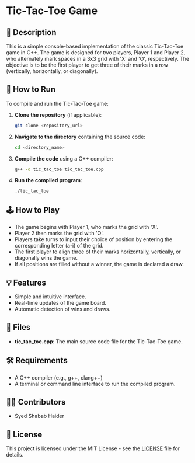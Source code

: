 # Tic-Tac-Toe Game

## 📝 Description
This is a simple console-based implementation of the classic Tic-Tac-Toe game in C++. The game is designed for two players, Player 1 and Player 2, who alternately mark spaces in a 3x3 grid with 'X' and 'O', respectively. The objective is to be the first player to get three of their marks in a row (vertically, horizontally, or diagonally).

## 🚀 How to Run
To compile and run the Tic-Tac-Toe game:
1. **Clone the repository** (if applicable):
   ```bash
   git clone <repository_url>
   ```
2. **Navigate to the directory** containing the source code:
   ```bash
   cd <directory_name>
   ```
3. **Compile the code** using a C++ compiler:
   ```bash
   g++ -o tic_tac_toe tic_tac_toe.cpp
   ```
4. **Run the compiled program**:
   ```bash
   ./tic_tac_toe
   ```

## 🕹️ How to Play
- The game begins with Player 1, who marks the grid with 'X'.
- Player 2 then marks the grid with 'O'.
- Players take turns to input their choice of position by entering the corresponding letter (a-i) of the grid.
- The first player to align three of their marks horizontally, vertically, or diagonally wins the game.
- If all positions are filled without a winner, the game is declared a draw.

## 💡 Features
- Simple and intuitive interface.
- Real-time updates of the game board.
- Automatic detection of wins and draws.

## 📂 Files
- **tic_tac_toe.cpp**: The main source code file for the Tic-Tac-Toe game.

## 🛠️ Requirements
- A C++ compiler (e.g., g++, clang++)
- A terminal or command line interface to run the compiled program.

## 🧑‍💻 Contributors
- Syed Shabab Haider

## 📄 License
This project is licensed under the MIT License - see the [LICENSE](LICENSE) file for details.
